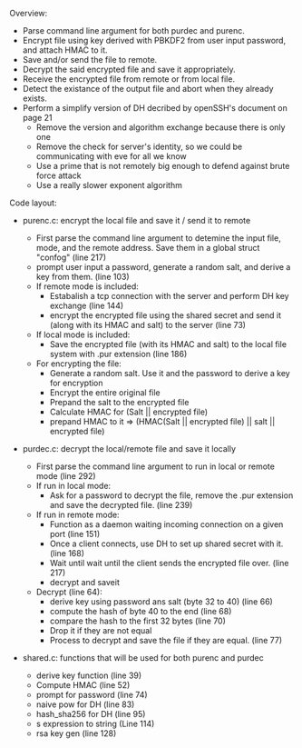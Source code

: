 Overview:
 - Parse command line argument for both purdec and purenc.
 - Encrypt file using key derived with PBKDF2 from user input password, and attach HMAC to it.
 - Save and/or send the file to remote.
 - Decrypt the said encrypted file and save it appropriately.
 - Receive the encrypted file from remote or from local file.
 - Detect the existance of the output file and abort when they already exists.
 - Perform a simplify version of DH decribed by openSSH's document on page 21
    - Remove the version and algorithm exchange because there is only one
    - Remove the check for server's identity, so we could be communicating with eve for all we know
    - Use a prime that is not remotely big enough to defend against brute force attack
    - Use a really slower exponent algorithm



Code layout:
  - purenc.c: encrypt the local file and save it / send it to remote
    - First parse the command line argument to detemine the input file, mode, and the remote address. Save them in a global struct 
      "confog" (line 217)
    - prompt user input a password, generate a random salt, and derive a key from them. (line 103)
    - If remote mode is included: 
      - Estabalish a tcp connection with the server and perform DH key exchange (line 144)
      - encrypt the encrypted file using the shared secret and send it (along with its HMAC and salt) to the server (line 73)
    - If local mode is included: 
      - Save the encrypted file (with its HMAC and salt) to the local file system with .pur extension (line 186)
    - For encrypting the file:
      - Generate a random salt. Use it and the password to derive a key for encryption
      - Encrypt the entire original file
      - Prepand the salt to the encrypted file
      - Calculate HMAC for (Salt || encrypted file)
      - prepand HMAC to it => (HMAC(Salt || encrypted file) || salt || encrypted file)

  - purdec.c: decrypt the local/remote file and save it locally
    - First parse the command line argument to run in local or remote mode (line 292)
    - If run in local mode:
      - Ask for a password to decrypt the file, remove the .pur extension and save the decrypted file. (line 239)
    - If run in remote mode:
      - Function as a daemon waiting incoming connection on a given port (line 151)
      - Once a client connects, use DH to set up shared secret with it. (line 168)
      - Wait until wait until the client sends the encrypted file over. (line 217)
      - decrypt and saveit
    - Decrypt (line 64):
      - derive key using password ans salt (byte 32 to 40) (line 66)
      - compute the hash of byte 40 to the end  (line 68)
      - compare the hash to the first 32 bytes (line 70)
      - Drop it if they are not equal
      - Process to decrypt and save the file if they are equal. (line 77)

  - shared.c: functions that will be used for both purenc and purdec
    - derive key function (line 39)
    - Compute HMAC (line 52)
    - prompt for password (line 74)
    - naive pow for DH (line 83)
    - hash_sha256 for DH (line 95)
    - s expression to string (Line 114)
    - rsa key gen (line 128)



